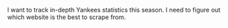I want to track in-depth Yankees statistics this season. I need to figure out which website is the best to scrape from. 
